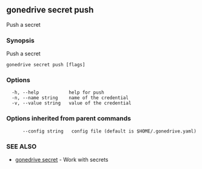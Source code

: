 ## gonedrive secret push

Push a secret

### Synopsis

Push a secret

```
gonedrive secret push [flags]
```

### Options

```
  -h, --help           help for push
  -n, --name string    name of the credential
  -v, --value string   value of the credential
```

### Options inherited from parent commands

```
      --config string   config file (default is $HOME/.gonedrive.yaml)
```

### SEE ALSO

* [gonedrive secret](gonedrive_secret.md)	 - Work with secrets
